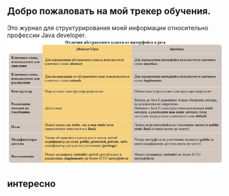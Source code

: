 ## Добро пожаловать на мой трекер обучения.

Это журнал для структурирования моей информации относительно профессии Java developer.
![This is an image](https://github.com/Alfatto/Blog/blob/gh-pages/5%20%D0%BE%D1%82%D0%BB%D0%B8%D1%87%D0%B8%D0%B9.jpg)

## интересно




